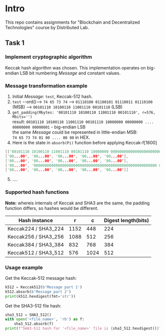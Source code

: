 # Intro

This repo contains assignments for "Blockchain and Decentralized Technologies" course by Distributed Lab.

## Task 1

### Implement cryptographic algorithm

Keccak hash algorithm was chosen. This implementation operates on big-endian LSB bit numbering *Message* and constant values.

### Message transformation example

1) Initial *Message*: `test`, Keccak-512 hash.
2) `test` --ord()--> `74 65 73 74` --> `01110100 01100101 01110011 01110100` (MSB) --> `00101110 10100110 11001110 00101110` (LSB)
3) `get_padding(Mbytes: '00101110 10100110 11001110 00101110', r=576, Mbits='')`<br>
    result: `00101110 10100110 11001110 00101110 10000000 00000000 .... 00000000 00000001` - big-endian LSB<br>
    the same *Message* could be represented in little-endian MSB:<br>
    `74 65 73 74 01 00 .... 00 80` in HEX.
4) Here is the state in `absorb(Pi)` function before applying Keccak-f[1600]

``` C
[['00101110 10100110 11001110 00101110 10000000 000000000000000000000000', '00...00', '00...00', '00...00', '00...00'],
['00...00', '00...00', '00...00', '00...00', '00...00'],
['00...00', '00...00', '00...00', '00...00', '00...00'],
['00...00', '00000000000000000000000000000000000000000000000000000000 00000001', '00...00', '00...00', '00...00'],
['00...00', '00...00', '00...00', '00...00', '00...00']]
```

5) ....

### Supported hash functions

**Note:** whereis internals of Keccak and SHA3 are the same, the padding function differs, so hashes would be different.

| Hash instance       | r  | c  |Digest length(bits)|
|---------------------|----|----|-------------------|
|Keccak224 / SHA3_224 |1152| 448| 224               |
|Keccak256 / SHA3_256 |1088| 512| 256               |
|Keccak384 / SHA3_384 | 832| 768| 384               |
|Keccak512 / SHA3_512 | 576|1024| 512               |

### Usage example

Get the Keccak-512 message hash:

``` Python
k512 = Keccak512(b'Message part 1')
k512.absorb(b'Message part 2')
print(k512.hexdigest(fmt='str'))
```

Get the SHA3-512 file hash:

``` Python
sha3_512 = SHA3_512()
with open('<file_name>', 'rb') as f:
    sha3_512.absorb(f)
print(f"SHA3-512 hash for '<file_name>' file is {sha3_512.hexdigest()}")
```
